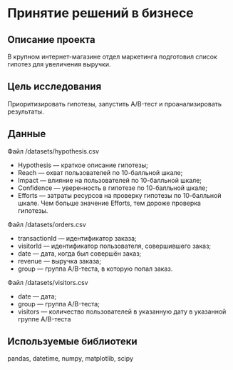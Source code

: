 # Принятие решений в бизнесе
## Описание проекта
В крупном интернет-магазине отдел маркетинга подготовил список гипотез для увеличения выручки.

## Цель исследования 
Приоритизировать гипотезы, запустить A/B-тест и проанализировать результаты. 

## Данные
Файл /datasets/hypothesis.csv
- Hypothesis — краткое описание гипотезы;
- Reach — охват пользователей по 10-балльной шкале;
- Impact — влияние на пользователей по 10-балльной шкале;
- Confidence — уверенность в гипотезе по 10-балльной шкале;
- Efforts — затраты ресурсов на проверку гипотезы по 10-балльной шкале. Чем больше значение Efforts, тем дороже проверка гипотезы.

Файл /datasets/orders.csv
- transactionId — идентификатор заказа;
- visitorId — идентификатор пользователя, совершившего заказ;
- date — дата, когда был совершён заказ;
- revenue — выручка заказа;
- group — группа A/B-теста, в которую попал заказ.

Файл /datasets/visitors.csv
- date — дата;
- group — группа A/B-теста;
- visitors — количество пользователей в указанную дату в указанной группе A/B-теста

## Используемые библиотеки
pandas, datetime, numpy, matplotlib, scipy
